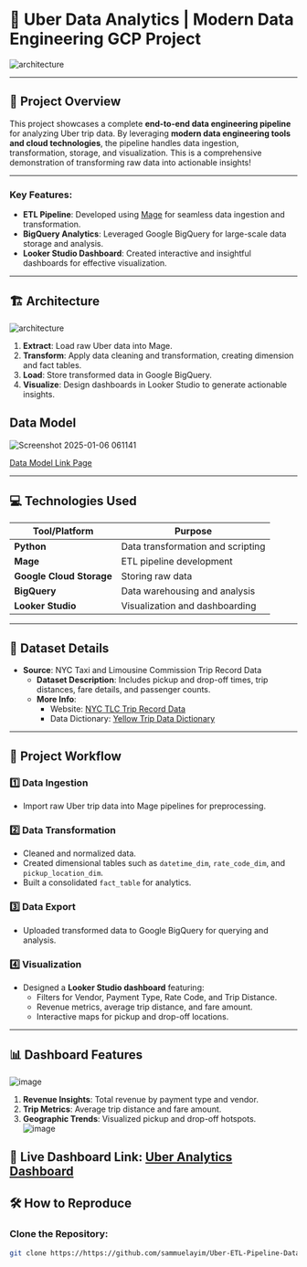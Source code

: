 # 🚖 Uber Data Analytics | Modern Data Engineering GCP Project  

![architecture](https://github.com/user-attachments/assets/18443919-970d-47ad-a446-5b00b8b5ed8b)



---


## 📜 Project Overview  
This project showcases a complete **end-to-end data engineering pipeline** for analyzing Uber trip data. By leveraging **modern data engineering tools and cloud technologies**, the pipeline handles data ingestion, transformation, storage, and visualization. This is a comprehensive demonstration of transforming raw data into actionable insights!  

---

### Key Features:  
- **ETL Pipeline**: Developed using [Mage](https://www.mage.ai/) for seamless data ingestion and transformation.  
- **BigQuery Analytics**: Leveraged Google BigQuery for large-scale data storage and analysis.  
- **Looker Studio Dashboard**: Created interactive and insightful dashboards for effective visualization.  

---

## 🏗️ Architecture  

![architecture](https://github.com/user-attachments/assets/18443919-970d-47ad-a446-5b00b8b5ed8b)


1. **Extract**: Load raw Uber data into Mage.  
2. **Transform**: Apply data cleaning and transformation, creating dimension and fact tables.  
3. **Load**: Store transformed data in Google BigQuery.  
4. **Visualize**: Design dashboards in Looker Studio to generate actionable insights.

  ## Data Model
  ![Screenshot 2025-01-06 061141](https://github.com/user-attachments/assets/fa0d0ad5-1c8c-421f-ba6d-f23181977be5)

  [Data Model Link Page](https://shorturl.at/Qup6m)

---

## 💻 Technologies Used  


| Tool/Platform           | Purpose                           |
|--------------------------|-----------------------------------|
| **Python**               | Data transformation and scripting|
| **Mage**                 | ETL pipeline development         |
| **Google Cloud Storage** | Storing raw data                 |
| **BigQuery**             | Data warehousing and analysis    |
| **Looker Studio**        | Visualization and dashboarding   |  

---

## 📂 Dataset Details  

- **Source**: NYC Taxi and Limousine Commission Trip Record Data  
  - **Dataset Description**: Includes pickup and drop-off times, trip distances, fare details, and passenger counts.  
  - **More Info**:  
    - Website: [NYC TLC Trip Record Data](https://www.nyc.gov/site/tlc/about/tlc-trip-record-data.page)  
    - Data Dictionary: [Yellow Trip Data Dictionary](https://www.nyc.gov/assets/tlc/downloads/pdf/data_dictionary_trip_records_yellow.pdf)  

---

## 🚀 Project Workflow  

### 1️⃣ **Data Ingestion**  
- Import raw Uber trip data into Mage pipelines for preprocessing.  

### 2️⃣ **Data Transformation**  
- Cleaned and normalized data.  
- Created dimensional tables such as `datetime_dim`, `rate_code_dim`, and `pickup_location_dim`.  
- Built a consolidated `fact_table` for analytics.  

### 3️⃣ **Data Export**  
- Uploaded transformed data to Google BigQuery for querying and analysis.  

### 4️⃣ **Visualization**  
- Designed a **Looker Studio dashboard** featuring:  
  - Filters for Vendor, Payment Type, Rate Code, and Trip Distance.  
  - Revenue metrics, average trip distance, and fare amount.  
  - Interactive maps for pickup and drop-off locations.  

---

## 📊 Dashboard Features  

  ![image](https://github.com/user-attachments/assets/41d8deab-609d-4931-bbb2-640e1ee689ee)

1. **Revenue Insights**: Total revenue by payment type and vendor.  
2. **Trip Metrics**: Average trip distance and fare amount.  
3. **Geographic Trends**: Visualized pickup and drop-off hotspots.  
  ![image](https://github.com/user-attachments/assets/48bf0a8a-349a-4472-a441-6d11c78e2bcb)

🌟 **Live Dashboard Link**: [Uber Analytics Dashboard](https://lookerstudio.google.com/s/nl3slVGcC1g)
---

## 🛠️ How to Reproduce  

### Clone the Repository:  
```bash
git clone https://https://github.com/sammuelayim/Uber-ETL-Pipeline-Data-Engineering-Project.git
